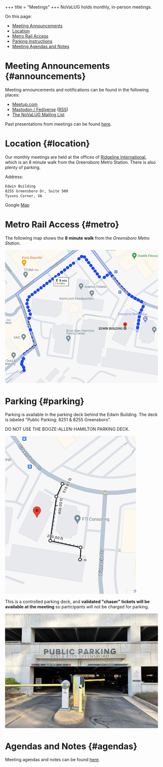 +++
title = "Meetings"
+++
NoVaLUG holds monthly, in-person meetings.

On this page:
* [Meeting Announcements](#announcements)
* [Location](#location)
* [Metro Rail Access](#metro)
* [Parking Instructions](#parking)
* [Meeting Agendas and Notes](#agendas)

# Meeting Announcements {#announcements}

Meeting announcements and notifications
can be found in the following places:

* [Meetup.com](https://www.meetup.com/novalug/)
* [Mastodon / Fediverse](https://fosstodon.org/@novalug) ([RSS](https://fosstodon.org/@novalug.rss))
* [The NoVaLUG Mailing List](https://lists.firemountain.net/pipermail/novalug/)

Past presentations from meetings can be found [here](@/presentations/_index.md).

# Location {#location}

Our monthly meetings are held at the offices of [Ridgeline International](https://www.ridgelineintl.com/), 
which is an 8 minute walk from the Greensboro Metro Station. There is also plenty of parking.

Address:

    Edwin Building
    8255 Greensboro Dr, Suite 500
    Tysons Corner, VA

Google [Map](https://maps.app.goo.gl/Khbej6vji4HrPonP7)

# Metro Rail Access {#metro}

The following map shows the **8 minute walk** from the _Greensboro Metro Station_.

![](metro_to_ridgeline.png)

# Parking {#parking}

Parking is available in the parking deck behind the Edwin Building. The deck
is labeled "Public Parking: 8251 & 8255 Greensboro".

DO NOT USE THE BOOZE-ALLEN-HAMILTON PARKING DECK.

![](parking_at_ridgeline.png)

This is a controlled parking deck, and **validated "chaser" tickets will
be available at the meeting** so participants will not be charged for parking.

![](edwin_parking.jpeg)

# Agendas and Notes {#agendas}

Meeting agendas and notes can be found [here](/agendas).
